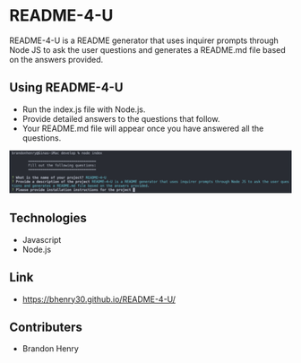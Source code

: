 # README-4-U

README-4-U is a README generator that uses inquirer prompts through Node JS to ask the user questions and generates a README.md file based on the answers provided.

## Using README-4-U

* Run the index.js file with Node.js.
* Provide detailed answers to the questions that follow.
* Your README.md file will appear once you have answered all the questions.

![screenshot1](./Develop/README-4-U-screenshot.png)

## Technologies
* Javascript
* Node.js


## Link

* https://bhenry30.github.io/README-4-U/

## Contributers

* Brandon Henry